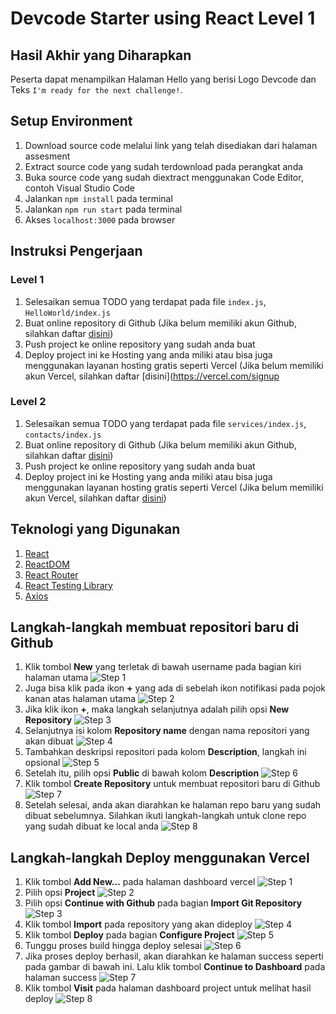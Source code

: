 # Devcode Starter using React Level 1

## Hasil Akhir yang Diharapkan

Peserta dapat menampilkan Halaman Hello yang berisi Logo Devcode dan Teks `I'm ready for the next challenge!`.

## Setup Environment

1. Download source code melalui link yang telah disediakan dari halaman assesment
2. Extract source code yang sudah terdownload pada perangkat anda
3. Buka source code yang sudah diextract menggunakan Code Editor, contoh Visual Studio Code
4. Jalankan `npm install` pada terminal
5. Jalankan `npm run start` pada terminal
6. Akses `localhost:3000` pada browser

## Instruksi Pengerjaan
### Level 1
1. Selesaikan semua TODO yang terdapat pada file `index.js`, `HelloWorld/index.js`
2. Buat online repository di Github (Jika belum memiliki akun Github, silahkan daftar [disini](https://github.com/signup))
3. Push project ke online repository yang sudah anda buat
4. Deploy project ini ke Hosting yang anda miliki atau bisa juga menggunakan layanan hosting gratis seperti Vercel (Jika belum memiliki akun Vercel, silahkan daftar [disini](https://vercel.com/signup
### Level 2

1. Selesaikan semua TODO yang terdapat pada file `services/index.js`, `contacts/index.js`
2. Buat online repository di Github (Jika belum memiliki akun Github, silahkan daftar [disini](https://github.com/signup))
3. Push project ke online repository yang sudah anda buat
4. Deploy project ini ke Hosting yang anda miliki atau bisa juga menggunakan layanan hosting gratis seperti Vercel (Jika belum memiliki akun Vercel, silahkan daftar [disini](https://vercel.com/signup))

## Teknologi yang Digunakan

1. [React](https://reactjs.org/)
2. [ReactDOM](https://reactjs.org/docs/react-dom.html)
3. [React Router](https://reactrouter.com/en/main/start/overview)
4. [React Testing Library](https://testing-library.com/docs/react-testing-library/intro/)
5. [Axios](https://axios-http.com/docs/intro)

## Langkah-langkah membuat repositori baru di Github

1. Klik tombol **New** yang terletak di bawah username pada bagian kiri halaman utama
   ![Step 1](create-repo-steps/step-1.png)
2. Juga bisa klik pada ikon **+** yang ada di sebelah ikon notifikasi pada pojok kanan atas halaman utama
   ![Step 2](create-repo-steps/step-2.png)
3. Jika klik ikon **+**, maka langkah selanjutnya adalah pilih opsi **New Repository**
   ![Step 3](create-repo-steps/step-3.png)
4. Selanjutnya isi kolom **Repository name** dengan nama repositori yang akan dibuat
   ![Step 4](create-repo-steps/step-4.png)
5. Tambahkan deskripsi repositori pada kolom **Description**, langkah ini opsional
   ![Step 5](create-repo-steps/step-5.png)
6. Setelah itu, pilih opsi **Public** di bawah kolom **Description**
   ![Step 6](create-repo-steps/step-6.png)
7. Klik tombol **Create Repository** untuk membuat repositori baru di Github
   ![Step 7](create-repo-steps/step-7.png)
8. Setelah selesai, anda akan diarahkan ke halaman repo baru yang sudah dibuat sebelumnya. Silahkan ikuti langkah-langkah untuk clone repo yang sudah dibuat ke local anda
   ![Step 8](create-repo-steps/step-8.png)

## Langkah-langkah Deploy menggunakan Vercel

1. Klik tombol **Add New...** pada halaman dashboard vercel
   ![Step 1](deploy-steps/Step-1.png)
2. Pilih opsi **Project**
   ![Step 2](deploy-steps/Step-2.png)
3. Pilih opsi **Continue with Github** pada bagian **Import Git Repository**
   ![Step 3](deploy-steps/Step-3.png)
4. Klik tombol **Import** pada repository yang akan dideploy
   ![Step 4](deploy-steps/Step-4.png)
5. Klik tombol **Deploy** pada bagian **Configure Project**
   ![Step 5](deploy-steps/Step-5.png)
6. Tunggu proses build hingga deploy selesai
   ![Step 6](deploy-steps/Step-6.png)
7. Jika proses deploy berhasil, akan diarahkan ke halaman success seperti pada gambar di bawah ini. Lalu klik tombol **Continue to Dashboard** pada halaman success
   ![Step 7](deploy-steps/Step-7.png)
8. Klik tombol **Visit** pada halaman dashboard project untuk melihat hasil deploy
   ![Step 8](deploy-steps/Step-8.png)

